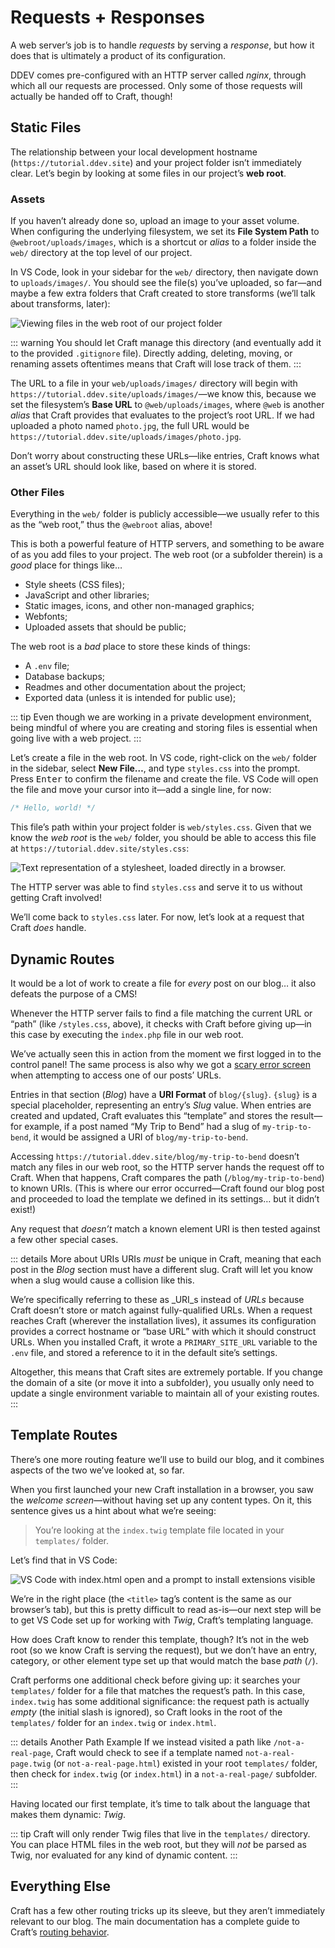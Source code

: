 # Requests + Responses

A web server’s job is to handle _requests_ by serving a _response_, but how it does that is ultimately a product of its configuration.

DDEV comes pre-configured with an HTTP server called _nginx_, through which all our requests are processed. Only some of those requests will actually be handed off to Craft, though!

## Static Files

The relationship between your local development hostname (`https://tutorial.ddev.site`) and your project folder isn’t immediately clear. Let’s begin by looking at some files in our project’s **web root**.

### Assets

If you haven’t already done so, upload an image to your asset volume. When configuring the underlying filesystem, we set its **File System Path** to `@webroot/uploads/images`, which is a shortcut or _alias_ to a folder inside the `web/` directory at the top level of our project.

In VS Code, look in your sidebar for the `web/` directory, then navigate down to `uploads/images/`. You should see the file(s) you’ve uploaded, so far—and maybe a few extra folders that Craft created to store transforms (we’ll talk about transforms, later):

![Viewing files in the web root of our project folder](../images/web-root-uploads.png)

::: warning
You should let Craft manage this directory (and eventually add it to the provided `.gitignore` file). Directly adding, deleting, moving, or renaming assets oftentimes means that Craft will lose track of them.
:::

The URL to a file in your `web/uploads/images/` directory will begin with `https://tutorial.ddev.site/uploads/images/`—we know this, because we set the filesystem’s **Base URL** to `@web/uploads/images`, where `@web` is another _alias_ that Craft provides that evaluates to the project’s root URL. If we had uploaded a photo named `photo.jpg`, the full URL would be `https://tutorial.ddev.site/uploads/images/photo.jpg`.

Don’t worry about constructing these URLs—like entries, Craft knows what an asset’s URL should look like, based on where it is stored.

### Other Files

Everything in the `web/` folder is publicly accessible—we usually refer to this as the “web root,” thus the `@webroot` alias, above!

This is both a powerful feature of HTTP servers, and something to be aware of as you add files to your project. The web root (or a subfolder therein) is a _good_ place for things like…

- Style sheets (CSS files);
- JavaScript and other libraries;
- Static images, icons, and other non-managed graphics;
- Webfonts;
- Uploaded assets that should be public;

The web root is a _bad_ place to store these kinds of things:

- A `.env` file;
- Database backups;
- Readmes and other documentation about the project;
- Exported data (unless it is intended for public use);

::: tip
Even though we are working in a private development environment, being mindful of where you are creating and storing files is essential when going live with a web project.
:::

Let’s create a file in the web root. In VS code, right-click on the `web/` folder in the sidebar, select **New File…**, and type `styles.css` into the prompt. Press <kbd>Enter</kbd> to confirm the filename and create the file. VS Code will open the file and move your cursor into it—add a single line, for now:

```css
/* Hello, world! */
```

This file’s path within your project folder is `web/styles.css`. Given that we know the _web root_ is the `web/` folder, you should be able to access this file at `https://tutorial.ddev.site/styles.css`:

<BrowserShot url="https://tutorial.ddev.site/styles.css" :link="false">
<img src="../images/web-root-stylesheet.png" alt="Text representation of a stylesheet, loaded directly in a browser." />
</BrowserShot>

The HTTP server was able to find `styles.css` and serve it to us without getting Craft involved!

We’ll come back to `styles.css` later. For now, let’s look at a request that Craft _does_ handle.

## Dynamic Routes

It would be a lot of work to create a file for _every_ post on our blog… it also defeats the purpose of a CMS!

Whenever the HTTP server fails to find a file matching the current URL or “path” (like `/styles.css`, above), it checks with Craft before giving up—in this case by executing the `index.php` file in our web root.

We’ve actually seen this in action from the moment we first logged in to the control panel! The same process is also why we got a [scary error screen](../configure/editing.md#previewing) when attempting to access one of our posts’ URLs.

Entries in that section (_Blog_) have a **URI Format** of `blog/{slug}`. `{slug}` is a special placeholder, representing an entry’s _Slug_ value. When entries are created and updated, Craft evaluates this “template” and stores the result—for example, if a post named “My Trip to Bend” had a slug of `my-trip-to-bend`, it would be assigned a URI of `blog/my-trip-to-bend`.

Accessing `https://tutorial.ddev.site/blog/my-trip-to-bend` doesn’t match any files in our web root, so the HTTP server hands the request off to Craft. When that happens, Craft compares the path (`/blog/my-trip-to-bend`) to known URIs. (This is where our error occurred—Craft found our blog post and proceeded to load the template we defined in its settings… but it didn’t exist!)

Any request that _doesn’t_ match a known element URI is then tested against a few other special cases.

::: details More about URIs
URIs _must_ be unique in Craft, meaning that each post in the _Blog_ section must have a different slug. Craft will let you know when a slug would cause a collision like this.

We’re specifically referring to these as _URI_s instead of _URLs_ because Craft doesn’t store or match against fully-qualified URLs. When a request reaches Craft (wherever the installation lives), it assumes its configuration provides a correct hostname or “base URL” with which it should construct URLs. When you installed Craft, it wrote a `PRIMARY_SITE_URL` variable to the `.env` file, and stored a reference to it in the default site’s settings.

Altogether, this means that Craft sites are extremely portable. If you change the domain of a site (or move it into a subfolder), you usually only need to update a single environment variable to maintain all of your existing routes.
:::

## Template Routes

There’s one more routing feature we’ll use to build our blog, and it combines aspects of the two we’ve looked at, so far.

When you first launched your new Craft installation in a browser, you saw the _welcome screen_—without having set up any content types. On it, this sentence gives us a hint about what we’re seeing:

> You’re looking at the `index.twig` template file located in your `templates/` folder.

Let’s find that in VS Code:

![VS Code with index.html open and a prompt to install extensions visible](../images/vs-code-index-twig.png)

We’re in the right place (the `<title>` tag’s content is the same as our browser’s tab), but this is pretty difficult to read as-is—our next step will be to get VS Code set up for working with _Twig_, Craft’s templating language.

How does Craft know to render this template, though? It’s not in the web root (so we know Craft is serving the request), but we don’t have an entry, category, or other element type set up that would match the base _path_ (`/`).

Craft performs one additional check before giving up: it searches your `templates/` folder for a file that matches the request’s path. In this case, `index.twig` has some additional significance: the request path is actually _empty_ (the initial slash is ignored), so Craft looks in the root of the `templates/` folder for an `index.twig` or `index.html`.

::: details Another Path Example
If we instead visited a path like `/not-a-real-page`, Craft would check to see if a template named `not-a-real-page.twig` (or `not-a-real-page.html`) existed in your root `templates/` folder, then check for `index.twig` (or `index.html`) in a `not-a-real-page/` subfolder.
:::

Having located our first template, it’s time to talk about the language that makes them dynamic: _Twig_.

::: tip
Craft will only render Twig files that live in the `templates/` directory. You can place HTML files in the web root, but they will _not_ be parsed as Twig, nor evaluated for any kind of dynamic content.
:::

## Everything Else

Craft has a few other routing tricks up its sleeve, but they aren’t immediately relevant to our blog. The main documentation has a complete guide to Craft’s [routing behavior](/4.x/routing.md).
